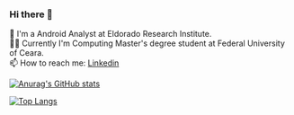 ### Hi there 👋
:office: I'm a Android Analyst at Eldorado Research Institute.   
:man_student: Currently I'm Computing Master's degree student at Federal University of Ceara.   
📫 How to reach me: [Linkedin](https://www.linkedin.com/in/gabriel-jorge-92168b52/) 
  
  
<!--
**gabrieltavares0123/gabrieltavares0123** is a ✨ _special_ ✨ repository because its `README.md` (this file) appears on your GitHub profile.

Here are some ideas to get you started:

- 🔭 I’m currently working on ...
- 🌱 I’m currently learning ...
- 👯 I’m looking to collaborate on ...
- 🤔 I’m looking for help with ...
- 💬 Ask me about ...
- 📫 How to reach me: ...
- 😄 Pronouns: ...
- ⚡ Fun fact: ...
-->
[![Anurag's GitHub stats](https://github-readme-stats.vercel.app/api?username=gabrieltavares0123&show_icons=true&theme=dracula)](https://github.com/anuraghazra/github-readme-stats)  

[![Top Langs](https://github-readme-stats.vercel.app/api/top-langs/?username=gabrieltavares0123&layout=compact&hide=shaderlab,hlsl,javascript,css,html)](https://github.com/anuraghazra/github-readme-stats)
